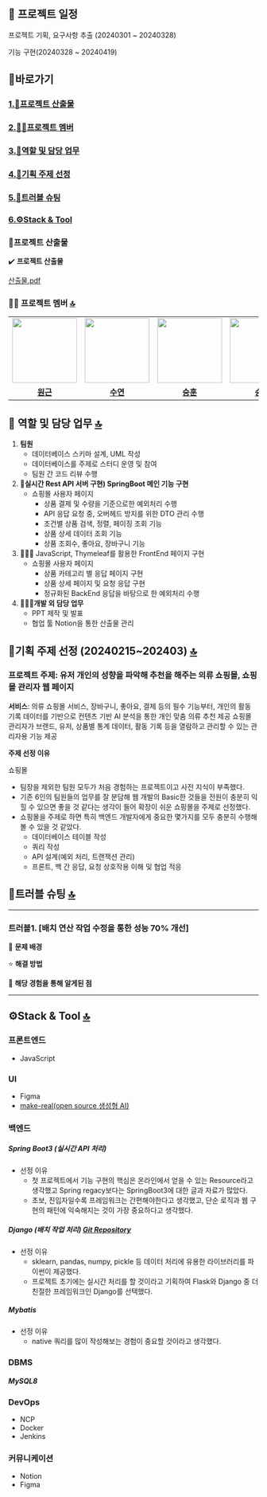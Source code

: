 ## 📅 프로젝트 일정
프로젝트 기획, 요구사항 추출 (20240301 ~ 20240328)
>
기능 구현(20240328 ~ 20240419)

## <a name="section0" />🚀바로가기
### [1.💼프로젝트 산출물](#section1)
### [2.🧑🏻프로젝트 멤버](#section2)
### [3.👤역할 및 담당 업무](#section3)
### [4.📱기획 주제 선정](#section4)
### [5.🚨트러블 슈팅](#section5)
### [6.⚙️Stack & Tool](#section6)


### <a name="section1" />💼프로젝트 산출물
✔️ **프로젝트 산출물** 

[산출물.pdf](https://drive.google.com/file/d/1l_dddYCnEVWz-oKecsDQmQ9vSde1H-EO/view?usp=sharing)



### <a name="section2" />🧑🏻 프로젝트 멤버 [🔝](#section0)

<table>
 <tr>
    <td align="center"><a href="https://github.com/Ryuwongeun"><img src="https://avatars.githubusercontent.com/u/156384148?v=4" width="130px;""></a></td>
    <td align="center"><a href="https://github.com/SOOYEON21428"><img src="https://avatars.githubusercontent.com/u/154400842?v=4" width="130px;""></a></td>
    <td align="center"><a href="https://github.com/dl11911"><img src="https://avatars.githubusercontent.com/u/156390295?v=4" width="130px;""></a></td>
    <td align="center"><a href="https://github.com/Kim-soung-won"><img src="https://avatars.githubusercontent.com/u/105148570?s=400&u=907826e3bb99585a1a124720903cc468bde24bbb&v=4" width="130px;""></a></td>
  </tr>
  <tr>
    <td align="center"><a href="https://github.com/Ryuwongeun"><b>원근</b></a></td>
    <td align="center"><a href="https://github.com/SOOYEON21428"><b>수연</b></a></td>
    <td align="center"><a href="https://github.com/dl11911"><b>승훈</b></a></td>
    <td align="center"><a href="https://github.com/Kim-soung-won"><b>승원</b></a></td>
  </tr>
</table>

## <a name="section3" />👤 역할 및 담당 업무 [🔝](#section0)

1. **팀원**
    - 데이터베이스 스키마 설계, UML 작성
    - 데이터베이스를 주제로 스터디 운영 및 참여
    - 팀원 간 코드 리뷰 수행
2. 🎯**실시간 Rest API 서버 구현) SpringBoot 메인 기능 구현**
    - 쇼핑몰 사용자 페이지
        - 상품 결제 및 수량을 기준으로한 예외처리 수행
        - API 응답 요청 중, 오버헤드 방지를 위한 DTO 관리 수행
        - 조건별 상품 검색, 정렬, 페이징 조회 기능
        - 상품 상세 데이터 조회 기능
        - 상품 조회수, 좋아요, 장바구니 기능
3. 👨🏻‍💼 JavaScript, Thymeleaf를 활용한 FrontEnd 페이지 구현
    - 쇼핑몰 사용자 페이지
        - 상품 카테고리 별 응답 페이지 구현
        - 상품 상세 페이지 및 요청 응답 구현
        - 정규화된 BackEnd 응답을 바탕으로 한 예외처리 수행
4. 🧑🏻‍💼**개발 외 담당 업무**
    - PPT 제작 및 발표
    - 협업 툴 Notion을 통한 산출물 관리
      
 
## <a name="section4" />📱기획 주제 선정 (20240215~202403) [🔝](#section0)

### 프로젝트 주제: 유저 개인의 성향을 파악해 추천을 해주는 의류 쇼핑몰, 쇼핑몰 관리자 웹 페이지 
**서비스**: 의류 쇼핑몰 서비스, 장바구니, 좋아요, 결제 등의 필수 기능부터,
개인의 활동 기록 데이터를 기반으로 컨텐츠 기반 AI 분석을 통한 개인 맞춤 의류 추천 제공
쇼핑몰 관리자가 브랜드, 유저, 상품별 통계 데이터, 활동 기록 등을 열람하고 관리할 수 있는 관리자용 기능 제공

  
**주제 선정 이유**  
  
쇼핑몰
* 팀장을 제외한 팀원 모두가 처음 경험하는 프로젝트이고 사전 지식이 부족했다.
* 기존 6인의 팀원들의 업무를 잘 분담해 웹 개발의 Basic한 것들을 전원이 충분히 익힐 수 있으면 좋을 것 같다는 생각이 들어 확장이 쉬운 쇼핑몰을 주제로 선정했다.
* 쇼핑몰을 주제로 하면 특히 백엔드 개발자에게 중요한 몇가지를 모두 충분히 수행해 볼 수 있을 것 같았다.
  * 데이터베이스 테이블 작성
  * 쿼리 작성
  * API 설계(예외 처리, 트랜잭션 관리)
  * 프론트, 백 간 응답, 요청 상호작용 이해 및 협업 적응




## <a name="section5" />🚨트러블 슈팅 [🔝](#section0)

---

### 트러블1. [배치 연산 작업 수정을 통한 성능 70% 개선]

🚨 **문제 배경**



⭐️ **해결 방법**


🤩 **해당 경험을 통해 알게된 점**

---



## <a name="section6" />⚙️Stack & Tool [🔝](#section0)

### 프론트엔드
- JavaScript

### UI
- Figma
- <a href="https://github.com/tldraw/make-real">make-real(open source 생성형 AI)</a>

### 백엔드  
##### Spring Boot3 (실시간 API 처리)
* 선정 이유
  * 첫 프로젝트에서 기능 구현의 핵심은 온라인에서 얻을 수 있는 Resource라고 생각했고 Spring regacy보다는 SpringBoot3에 대한 글과 자료가 많았다.
  * 초보, 진입자일수록 프레임워크는 간편해야한다고 생각했고, 단순 로직과 웹 구현의 패턴에 익숙해지는 것이 가장 중요하다고 생각했다.  
##### Django (배치 작업 처리) <a href="https://github.com/Kim-soung-won/DjangoWeb">Git Repository</a>
* 선정 이유
  * sklearn, pandas, numpy, pickle 등 데이터 처리에 유용한 라이브러리를 파이썬이 제공했다.
  * 프로젝트 초기에는 실시간 처리를 할 것이라고 기획하여 Flask와 Django 중 더 친절한 프레임워크인 Django를 선택했다.  
##### Mybatis
* 선정 이유
  * native 쿼리를 많이 작성해보는 경험이 중요할 것이라고 생각했다.

### DBMS  
##### MySQL8

### DevOps
- NCP
- Docker
- Jenkins

### 커뮤니케이션
- Notion
- Figma





